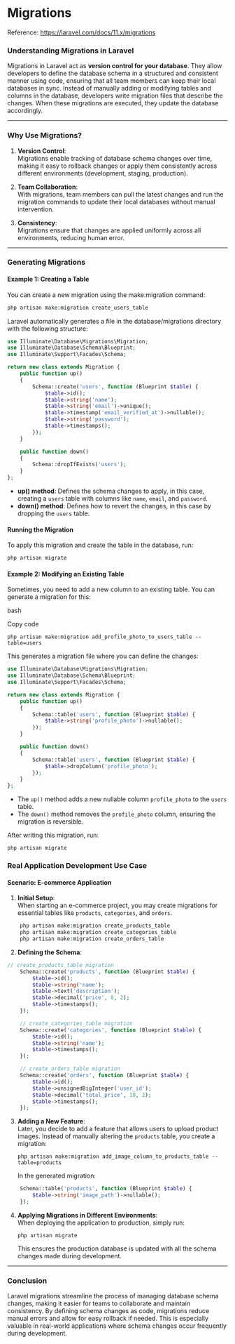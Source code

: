 # Migrations

Reference: https://laravel.com/docs/11.x/migrations

### **Understanding Migrations in Laravel**

Migrations in Laravel act as **version control for your database**. They allow developers to define the database schema in a structured and consistent manner using code, ensuring that all team members can keep their local databases in sync. Instead of manually adding or modifying tables and columns in the database, developers write migration files that describe the changes. When these migrations are executed, they update the database accordingly.

* * * * *

### **Why Use Migrations?**

1.  **Version Control**:\
    Migrations enable tracking of database schema changes over time, making it easy to rollback changes or apply them consistently across different environments (development, staging, production).

2.  **Team Collaboration**:\
    With migrations, team members can pull the latest changes and run the migration commands to update their local databases without manual intervention.

3.  **Consistency**:\
    Migrations ensure that changes are applied uniformly across all environments, reducing human error.

* * * * *

### **Generating Migrations**

#### **Example 1: Creating a Table**

You can create a new migration using the make:migration command:

```php
php artisan make:migration create_users_table
```

Laravel automatically generates a file in the database/migrations directory with the following structure:

```php
use Illuminate\Database\Migrations\Migration;
use Illuminate\Database\Schema\Blueprint;
use Illuminate\Support\Facades\Schema;

return new class extends Migration {
    public function up()
    {
        Schema::create('users', function (Blueprint $table) {
            $table->id();
            $table->string('name');
            $table->string('email')->unique();
            $table->timestamp('email_verified_at')->nullable();
            $table->string('password');
            $table->timestamps();
        });
    }

    public function down()
    {
        Schema::dropIfExists('users');
    }
};

```


-   **up() method**: Defines the schema changes to apply, in this case, creating a `users` table with columns like `name`, `email`, and `password`.
-   **down() method**: Defines how to revert the changes, in this case by dropping the `users` table.

#### **Running the Migration**

To apply this migration and create the table in the database, run:

```php
php artisan migrate
```

#### **Example 2: Modifying an Existing Table**

Sometimes, you need to add a new column to an existing table. You can generate a migration for this:

bash

Copy code

`php artisan make:migration add_profile_photo_to_users_table --table=users`

This generates a migration file where you can define the changes:

```php
use Illuminate\Database\Migrations\Migration;
use Illuminate\Database\Schema\Blueprint;
use Illuminate\Support\Facades\Schema;

return new class extends Migration {
    public function up()
    {
        Schema::table('users', function (Blueprint $table) {
            $table->string('profile_photo')->nullable();
        });
    }

    public function down()
    {
        Schema::table('users', function (Blueprint $table) {
            $table->dropColumn('profile_photo');
        });
    }
};

```
-   The `up()` method adds a new nullable column `profile_photo` to the `users` table.
-   The `down()` method removes the `profile_photo` column, ensuring the migration is reversible.

After writing this migration, run:

`php artisan migrate`

### **Real Application Development Use Case**

#### **Scenario**: E-commerce Application

1.  **Initial Setup**:\
    When starting an e-commerce project, you may create migrations for essential tables like `products`, `categories`, and `orders`.

```php
    php artisan make:migration create_products_table
    php artisan make:migration create_categories_table
    php artisan make:migration create_orders_table
```


2.  **Defining the Schema**:

```php
// create_products_table migration
    Schema::create('products', function (Blueprint $table) {
        $table->id();
        $table->string('name');
        $table->text('description');
        $table->decimal('price', 8, 2);
        $table->timestamps();
    });
```

```php
    // create_categories_table migration
    Schema::create('categories', function (Blueprint $table) {
        $table->id();
        $table->string('name');
        $table->timestamps();
    });
```

```php
    // create_orders_table migration
    Schema::create('orders', function (Blueprint $table) {
        $table->id();
        $table->unsignedBigInteger('user_id');
        $table->decimal('total_price', 10, 2);
        $table->timestamps();
    });
```

3.  **Adding a New Feature**:\
    Later, you decide to add a feature that allows users to upload product images. Instead of manually altering the `products` table, you create a migration:


    `php artisan make:migration add_image_column_to_products_table --table=products`

    In the generated migration:

```php
    Schema::table('products', function (Blueprint $table) {
        $table->string('image_path')->nullable();
    });
```

4.  **Applying Migrations in Different Environments**:\
    When deploying the application to production, simply run:

    `php artisan migrate`

    This ensures the production database is updated with all the schema changes made during development.

* * * * *

### **Conclusion**

Laravel migrations streamline the process of managing database schema changes, making it easier for teams to collaborate and maintain consistency. By defining schema changes as code, migrations reduce manual errors and allow for easy rollback if needed. This is especially valuable in real-world applications where schema changes occur frequently during development.


